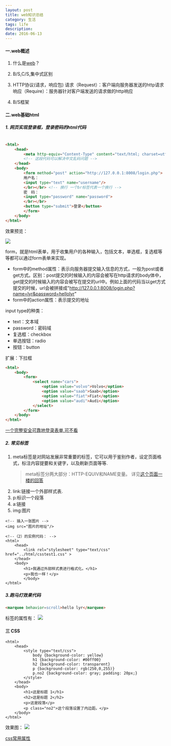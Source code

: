 ```yaml
---
layout: post
title: web知识总结
category: 生活
tags: life
description: 
date: 2016-06-13
---
```


#### 一.web概述

1. 什么是[web](http://baike.baidu.com/link?url=PX7jKRPjjXP9rsRgWU5mGAQuKAv7X8gGSESqUt7CAsw3jkYIs3YmSp_M8Du7ZOkc8Ql-JnMrYdsCBzWYLGIjBVcOGPIqJPu__GSNkRBSOPG)？

2. B/S,C/S,集中式区别

3. HTTP协议(请求，响应包)
	请求（Request）：客户端向服务器发送的http请求
	响应（Require）：服务器针对客户端发送的请求做的http响应
4. B/S框架

#### 二.web基础html

##### 1. 网页实现登录框，登录密码的html代码

```html

<html>
	<head>
		<meta http-equiv="Content-Type" content="text/html; charset=utf-8" />
		<!-- 这段代码可以解决中文乱码问题 -->
	</head>
	<body>
		<form method="post" action="http://127.0.0.1:8008/login.php">
        用户名：
        <input type="text" name="username"/>
        </br></br> <!-- 换行 一个br标签代表一个换行 -->
        密　码：
        <input type="password" name="password">
        </br></br>
        <button type="submit">登录</button>
		</form>
	</body>
</html>
```

效果预览：

![](http://7xjtan.com1.z0.glb.clouddn.com/QQ%E5%9B%BE%E7%89%8720160630175509.png)

form，就是html表单，用于收集用户的各种输入，包括文本，单选框，复选框等等都可以通过form表单来实现。
- form中的method属性：表示向服务器提交输入信息的方式，一般为post或者get方式。区别：post提交的时候输入的内容会被写在http请求的body体中，get提交的时候输入的内容会被写在提交的url中。例如上面的代码当以get方式提交的时候，url会被拼接成"http://127.0.0.1:8008/login.php?name=lyr&password=hellolyr"
- form中的action属性：表示提交的地址

input type的种类：
- text：文本域
- password：密码域
- 复选框：checkbox
- 单选按钮：radio
- 按钮：button


扩展：下拉框

```html
<html>
    <body>
        <form>
            <select name="cars">
                <option value="volvo">Volvo</option>
                <option value="saab">Saab</option>
                <option value="fiat">Fiat</option>
                <option value="audi">Audi</option>
            </select>
        </form>
    </body>
</html>
```

[一个完整安全可靠地登录表单,可不看](http://www.discuz.net/thread-888170-1-1.html)

##### 2. 常见标签

1. <meta />meta标签是对网站发展非常重要的标签，它可以用于鉴别作者，设定页面格式，标注内容提要和关键字，以及刷新页面等等.
    > meta标签分两大部分：HTTP-EQUIV和NAME变量。
    详见[这个页面一楼的回答](http://bbs.csdn.net/topics/50313415)
2. link:链接一个外部样式表.
3. p:标识一个段落
4. a:链接
5. img:图片
```
<!-- 插入一张图片 -->
<img src="图片的地址"/>
```

```
<!--（2）的实例代码： -->
<html>
    <head>
        <link rel="stylesheet" type="text/css" href="../html/csstest1.css" >
    </head>
    <body>
        <h1>我通过外部样式表进行格式化。</h1>
        <p>我也一样！</p>
        </body>
</html>
```

##### 3.跑马灯效果代码

```html
<marquee behavior=scroll>hello lyr</marquee>
```
标签的属性有：
![](http://7xjtan.com1.z0.glb.clouddn.com/paomadeng.png)

#### 三 CSS

```
<html>
    <head>
        <style type="text/css">
            body {background-color: yellow}
            h1 {background-color: #00ff00}
            h2 {background-color: transparent}
            p {background-color: rgb(250,0,255)}
            p.no2 {background-color: gray; padding: 20px;}
        </style>
    </head>
    <body>
        <h1>这是标题 1</h1>
        <h2>这是标题 2</h2>
        <p>这是段落</p>
        <p class="no2">这个段落设置了内边距。</p>
    </body>
</html>
```

效果图：
![](http://7xjtan.com1.z0.glb.clouddn.com/cs.png)

[css常用属性](http://www.cnblogs.com/gaoweipeng/archive/2009/07/02/1515549.html)












